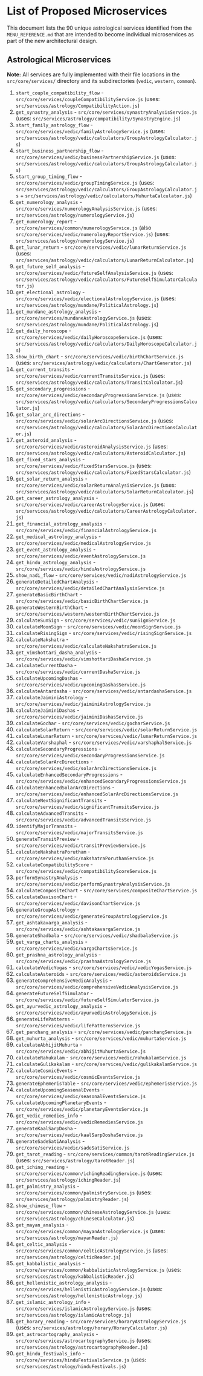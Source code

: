 # List of Proposed Microservices

This document lists the 90 unique astrological services identified from the `MENU_REFERENCE.md` that are intended to become individual microservices as part of the new architectural design.

## Astrological Microservices
**Note:** All services are fully implemented with their file locations in the `src/core/services/` directory and its subdirectories (`vedic`, `western`, `common`).

1.  `start_couple_compatibility_flow` - `src/core/services/coupleCompatibilityService.js` (uses: `src/services/astrology/CompatibilityAction.js`)
2.  `get_synastry_analysis` - `src/core/services/synastryAnalysisService.js` (uses: `src/services/astrology/compatibility/SynastryEngine.js`)
3.  `start_family_astrology_flow` - `src/core/services/vedic/familyAstrologyService.js` (uses: `src/services/astrology/vedic/calculators/GroupAstrologyCalculator.js`)
4.  `start_business_partnership_flow` - `src/core/services/vedic/businessPartnershipService.js` (uses: `src/services/astrology/vedic/calculators/GroupAstrologyCalculator.js`)
5.  `start_group_timing_flow` - `src/core/services/vedic/groupTimingService.js` (uses: `src/services/astrology/vedic/calculators/GroupAstrologyCalculator.js` + `src/services/astrology/vedic/calculators/MuhurtaCalculator.js`)
6.  `get_numerology_analysis` - `src/core/services/numerologyAnalysisService.js` (uses: `src/services/astrology/numerologyService.js`)
7.  `get_numerology_report` - `src/core/services/common/numerologyService.js` (also `src/core/services/vedic/numerologyReportService.js`) (uses: `src/services/astrology/numerologyService.js`)
8.  `get_lunar_return` - `src/core/services/vedic/lunarReturnService.js` (uses: `src/services/astrology/vedic/calculators/LunarReturnCalculator.js`)
9.  `get_future_self_analysis` - `src/core/services/vedic/futureSelfAnalysisService.js` (uses: `src/services/astrology/vedic/calculators/FutureSelfSimulatorCalculator.js`)
10. `get_electional_astrology` - `src/core/services/vedic/electionalAstrologyService.js` (uses: `src/services/astrology/mundane/PoliticalAstrology.js`)
11. `get_mundane_astrology_analysis` - `src/core/services/mundaneAstrologyService.js` (uses: `src/services/astrology/mundane/PoliticalAstrology.js`)
12. `get_daily_horoscope` - `src/core/services/vedic/dailyHoroscopeService.js` (uses: `src/services/astrology/vedic/calculators/DailyHoroscopeCalculator.js`)
13. `show_birth_chart` - `src/core/services/vedic/birthChartService.js` (uses: `src/services/astrology/vedic/calculators/ChartGenerator.js`)
14. `get_current_transits` - `src/core/services/vedic/currentTransitsService.js` (uses: `src/services/astrology/vedic/calculators/TransitCalculator.js`)
15. `get_secondary_progressions` - `src/core/services/vedic/secondaryProgressionsService.js` (uses: `src/services/astrology/vedic/calculators/SecondaryProgressionsCalculator.js`)
16. `get_solar_arc_directions` - `src/core/services/vedic/solarArcDirectionsService.js` (uses: `src/services/astrology/vedic/calculators/SolarArcDirectionsCalculator.js`)
17. `get_asteroid_analysis` - `src/core/services/vedic/asteroidAnalysisService.js` (uses: `src/services/astrology/vedic/calculators/AsteroidCalculator.js`)
18. `get_fixed_stars_analysis` - `src/core/services/vedic/fixedStarsService.js` (uses: `src/services/astrology/vedic/calculators/FixedStarsCalculator.js`)
19. `get_solar_return_analysis` - `src/core/services/vedic/solarReturnAnalysisService.js` (uses: `src/services/astrology/vedic/calculators/SolarReturnCalculator.js`)
20. `get_career_astrology_analysis` - `src/core/services/vedic/careerAstrologyService.js` (uses: `src/services/astrology/vedic/calculators/CareerAstrologyCalculator.js`)
21. `get_financial_astrology_analysis` - `src/core/services/vedic/financialAstrologyService.js`
22. `get_medical_astrology_analysis` - `src/core/services/vedic/medicalAstrologyService.js`
23. `get_event_astrology_analysis` - `src/core/services/vedic/eventAstrologyService.js`
24. `get_hindu_astrology_analysis` - `src/core/services/vedic/hinduAstrologyService.js`
25. `show_nadi_flow` - `src/core/services/vedic/nadiAstrologyService.js`
26. `generateDetailedChartAnalysis` - `src/core/services/vedic/detailedChartAnalysisService.js`
27. `generateBasicBirthChart` - `src/core/services/vedic/basicBirthChartService.js`
28. `generateWesternBirthChart` - `src/core/services/western/westernBirthChartService.js`
29. `calculateSunSign` - `src/core/services/vedic/sunSignService.js`
30. `calculateMoonSign` - `src/core/services/vedic/moonSignService.js`
31. `calculateRisingSign` - `src/core/services/vedic/risingSignService.js`
32. `calculateNakshatra` - `src/core/services/vedic/calculateNakshatraService.js`
33. `get_vimshottari_dasha_analysis` - `src/core/services/vedic/vimshottariDashaService.js`
34. `calculateCurrentDasha` - `src/core/services/vedic/currentDashaService.js`
35. `calculateUpcomingDashas` - `src/core/services/vedic/upcomingDashasService.js`
36. `calculateAntardasha` - `src/core/services/vedic/antardashaService.js`
37. `calculateJaiminiAstrology` - `src/core/services/vedic/jaiminiAstrologyService.js`
38. `calculateJaiminiDashas` - `src/core/services/vedic/jaiminiDashasService.js`
39. `calculateGochar` - `src/core/services/vedic/gocharService.js`
40. `calculateSolarReturn` - `src/core/services/vedic/solarReturnService.js`
41. `calculateLunarReturn` - `src/core/services/vedic/lunarReturnService.js`
42. `calculateVarshaphal` - `src/core/services/vedic/varshaphalService.js`
43. `calculateSecondaryProgressions` - `src/core/services/vedic/secondaryProgressionsService.js`
44. `calculateSolarArcDirections` - `src/core/services/vedic/solarArcDirectionsService.js`
45. `calculateEnhancedSecondaryProgressions` - `src/core/services/vedic/enhancedSecondaryProgressionsService.js`
46. `calculateEnhancedSolarArcDirections` - `src/core/services/vedic/enhancedSolarArcDirectionsService.js`
47. `calculateNextSignificantTransits` - `src/core/services/vedic/significantTransitsService.js`
48. `calculateAdvancedTransits` - `src/core/services/vedic/advancedTransitsService.js`
49. `identifyMajorTransits` - `src/core/services/vedic/majorTransitsService.js`
50. `generateTransitPreview` - `src/core/services/vedic/transitPreviewService.js`
51. `calculateNakshatraPorutham` - `src/core/services/vedic/nakshatraPoruthamService.js`
52. `calculateCompatibilityScore` - `src/core/services/vedic/compatibilityScoreService.js`
53. `performSynastryAnalysis` - `src/core/services/vedic/performSynastryAnalysisService.js`
54. `calculateCompositeChart` - `src/core/services/compositeChartService.js`
55. `calculateDavisonChart` - `src/core/services/vedic/davisonChartService.js`
56. `generateGroupAstrology` - `src/core/services/vedic/generateGroupAstrologyService.js`
57. `get_ashtakavarga_analysis` - `src/core/services/vedic/ashtakavargaService.js`
58. `generateShadbala` - `src/core/services/vedic/shadbalaService.js`
59. `get_varga_charts_analysis` - `src/core/services/vedic/vargaChartsService.js`
60. `get_prashna_astrology_analysis` - `src/core/services/vedic/prashnaAstrologyService.js`
61. `calculateVedicYogas` - `src/core/services/vedic/vedicYogasService.js`
62. `calculateAsteroids` - `src/core/services/vedic/asteroidsService.js`
63. `generateComprehensiveVedicAnalysis` - `src/core/services/vedic/comprehensiveVedicAnalysisService.js`
64. `generateFutureSelfSimulator` - `src/core/services/vedic/futureSelfSimulatorService.js`
65. `get_ayurvedic_astrology_analysis` - `src/core/services/vedic/ayurvedicAstrologyService.js`
66. `generateLifePatterns` - `src/core/services/vedic/lifePatternsService.js`
67. `get_panchang_analysis` - `src/core/services/vedic/panchangService.js`
68. `get_muhurta_analysis` - `src/core/services/vedic/muhurtaService.js`
69. `calculateAbhijitMuhurta` - `src/core/services/vedic/abhijitMuhurtaService.js`
70. `calculateRahukalam` - `src/core/services/vedic/rahukalamService.js`
71. `calculateGulikakalam` - `src/core/services/vedic/gulikakalamService.js`
72. `calculateCosmicEvents` - `src/core/services/vedic/cosmicEventsService.js`
73. `generateEphemerisTable` - `src/core/services/vedic/ephemerisService.js`
74. `calculateUpcomingSeasonalEvents` - `src/core/services/vedic/seasonalEventsService.js`
75. `calculateUpcomingPlanetaryEvents` - `src/core/services/vedic/planetaryEventsService.js`
76. `get_vedic_remedies_info` - `src/core/services/vedic/vedicRemediesService.js`
77. `generateKaalSarpDosha` - `src/core/services/vedic/kaalSarpDoshaService.js`
78. `generateSadeSatiAnalysis` - `src/core/services/vedic/sadeSatiService.js`
79. `get_tarot_reading` - `src/core/services/common/tarotReadingService.js` (uses: `src/services/astrology/tarotReader.js`)
80. `get_iching_reading` - `src/core/services/common/ichingReadingService.js` (uses: `src/services/astrology/ichingReader.js`)
81. `get_palmistry_analysis` - `src/core/services/common/palmistryService.js` (uses: `src/services/astrology/palmistryReader.js`)
82. `show_chinese_flow` - `src/core/services/common/chineseAstrologyService.js` (uses: `src/services/astrology/chineseCalculator.js`)
83. `get_mayan_analysis` - `src/core/services/common/mayanAstrologyService.js` (uses: `src/services/astrology/mayanReader.js`)
84. `get_celtic_analysis` - `src/core/services/common/celticAstrologyService.js` (uses: `src/services/astrology/celticReader.js`)
85. `get_kabbalistic_analysis` - `src/core/services/common/kabbalisticAstrologyService.js` (uses: `src/services/astrology/kabbalisticReader.js`)
86. `get_hellenistic_astrology_analysis` - `src/core/services/hellenisticAstrologyService.js` (uses: `src/services/astrology/hellenisticAstrology.js`)
87. `get_islamic_astrology_info` - `src/core/services/islamicAstrologyService.js` (uses: `src/services/astrology/islamicAstrology.js`)
88. `get_horary_reading` - `src/core/services/horaryAstrologyService.js` (uses: `src/services/astrology/horary/HoraryCalculator.js`)
89. `get_astrocartography_analysis` - `src/core/services/astrocartographyService.js` (uses: `src/services/astrology/astrocartographyReader.js`)
90. `get_hindu_festivals_info` - `src/core/services/hinduFestivalsService.js` (uses: `src/services/astrology/hinduFestivals.js`)